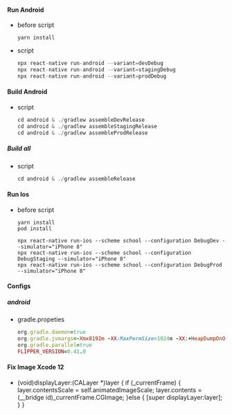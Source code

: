 #### Run Android
- before script
    ```
    yarn install
    ```

- script

    ```js
    npx react-native run-android --variant=devDebug
    npx react-native run-android --variant=stagingDebug
    npx react-native run-android --variant=prodDebug
    ```

#### Build Android
- script
    ```js
    cd android & ./gradlew assembleDevRelease
    cd android & ./gradlew assembleStagingRelease
    cd android & ./gradlew assembleProdRelease
    ```

##### Build all
- script
    ```js
    cd android & ./gradlew assembleRelease
    ```

#### Run Ios
- before script
    ```
    yarn install
    pod install
    ```
    ```
    npx react-native run-ios --scheme school --configuration DebugDev --simulator="iPhone 8"
    npx react-native run-ios --scheme school --configuration DebugStaging --simulator="iPhone 8"
    npx react-native run-ios --scheme school --configuration DebugProd --simulator="iPhone 8"
    ```


#### Configs
##### android
- gradle.propeties
    ```ruby
    org.gradle.daemon=true
    org.gradle.jvmargs=-Xmx8192m -XX:MaxPermSize=1024m -XX:+HeapDumpOnOutOfMemoryError -Dfile.encoding=UTF-8 -noverify
    org.gradle.parallel=true
    FLIPPER_VERSION=0.41.0
    ```


#### Fix Image Xcode 12
- (void)displayLayer:(CALayer *)layer
{
  if (_currentFrame) {
    layer.contentsScale = self.animatedImageScale;
    layer.contents = (__bridge id)_currentFrame.CGImage;
  }else {
      [super displayLayer:layer];
  }
}
